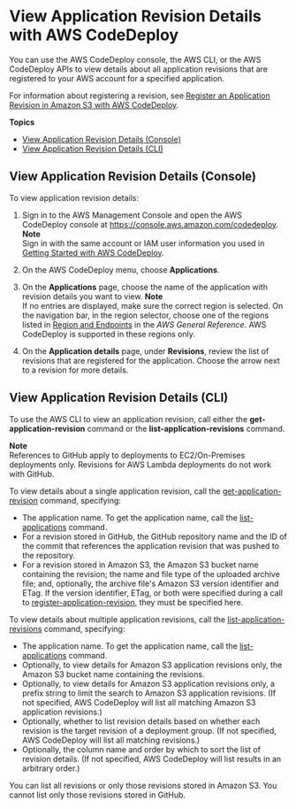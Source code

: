 # View Application Revision Details with AWS CodeDeploy<a name="application-revisions-view-details"></a>

You can use the AWS CodeDeploy console, the AWS CLI, or the AWS CodeDeploy APIs to view details about all application revisions that are registered to your AWS account for a specified application\.

For information about registering a revision, see [Register an Application Revision in Amazon S3 with AWS CodeDeploy](application-revisions-register.md)\.

**Topics**
+ [View Application Revision Details \(Console\)](#application-revisions-view-details-console)
+ [View Application Revision Details \(CLI\)](#application-revisions-view-details-cli)

## View Application Revision Details \(Console\)<a name="application-revisions-view-details-console"></a>

To view application revision details:

1. Sign in to the AWS Management Console and open the AWS CodeDeploy console at [https://console\.aws\.amazon\.com/codedeploy](https://console.aws.amazon.com/codedeploy)\.
**Note**  
Sign in with the same account or IAM user information you used in [Getting Started with AWS CodeDeploy](getting-started-codedeploy.md)\.

1. On the AWS CodeDeploy menu, choose **Applications**\.

1. On the **Applications** page, choose the name of the application with revision details you want to view\.
**Note**  
If no entries are displayed, make sure the correct region is selected\. On the navigation bar, in the region selector, choose one of the regions listed in [Region and Endpoints](https://docs.aws.amazon.com/general/latest/gr/rande.html#codedeploy_region) in the *AWS General Reference*\. AWS CodeDeploy is supported in these regions only\.

1. On the **Application details** page, under **Revisions**, review the list of revisions that are registered for the application\. Choose the arrow next to a revision for more details\.

## View Application Revision Details \(CLI\)<a name="application-revisions-view-details-cli"></a>

To use the AWS CLI to view an application revision, call either the **get\-application\-revision** command or the **list\-application\-revisions** command\.

**Note**  
 References to GitHub apply to deployments to EC2/On\-Premises deployments only\. Revisions for AWS Lambda deployments do not work with GitHub\. 

To view details about a single application revision, call the [get\-application\-revision](https://docs.aws.amazon.com/cli/latest/reference/deploy/get-application-revision.html) command, specifying: 
+ The application name\. To get the application name, call the [list\-applications](https://docs.aws.amazon.com/cli/latest/reference/deploy/list-applications.html) command\.
+ For a revision stored in GitHub, the GitHub repository name and the ID of the commit that references the application revision that was pushed to the repository\.
+ For a revision stored in Amazon S3, the Amazon S3 bucket name containing the revision; the name and file type of the uploaded archive file; and, optionally, the archive file's Amazon S3 version identifier and ETag\. If the version identifier, ETag, or both were specified during a call to [register\-application\-revision](https://docs.aws.amazon.com/cli/latest/reference/deploy/register-application-revision.html), they must be specified here\.

To view details about multiple application revisions, call the [list\-application\-revisions](https://docs.aws.amazon.com/cli/latest/reference/deploy/list-application-revisions.html) command, specifying:
+ The application name\. To get the application name, call the [list\-applications](https://docs.aws.amazon.com/cli/latest/reference/deploy/list-applications.html) command\.
+ Optionally, to view details for Amazon S3 application revisions only, the Amazon S3 bucket name containing the revisions\.
+ Optionally, to view details for Amazon S3 application revisions only, a prefix string to limit the search to Amazon S3 application revisions\. \(If not specified, AWS CodeDeploy will list all matching Amazon S3 application revisions\.\)
+ Optionally, whether to list revision details based on whether each revision is the target revision of a deployment group\. \(If not specified, AWS CodeDeploy will list all matching revisions\.\)
+ Optionally, the column name and order by which to sort the list of revision details\. \(If not specified, AWS CodeDeploy will list results in an arbitrary order\.\)

You can list all revisions or only those revisions stored in Amazon S3\. You cannot list only those revisions stored in GitHub\.